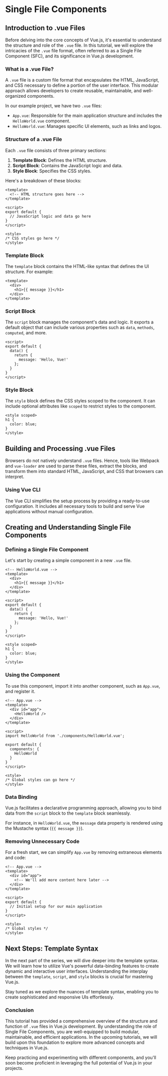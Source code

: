 # Single File Components

## Introduction to .vue Files

Before delving into the core concepts of Vue.js, it's essential to understand the structure and role of the `.vue` file. In this tutorial, we will explore the intricacies of the `.vue` file format, often referred to as a Single File Component (SFC), and its significance in Vue.js development.

### What is a .vue File?

A `.vue` file is a custom file format that encapsulates the HTML, JavaScript, and CSS necessary to define a portion of the user interface. This modular approach allows developers to create reusable, maintainable, and well-organized components.

In our example project, we have two `.vue` files:

- `App.vue`: Responsible for the main application structure and includes the `HelloWorld.vue` component.
- `HelloWorld.vue`: Manages specific UI elements, such as links and logos.

### Structure of a .vue File

Each `.vue` file consists of three primary sections:

1. **Template Block**: Defines the HTML structure.
2. **Script Block**: Contains the JavaScript logic and data.
3. **Style Block**: Specifies the CSS styles.

Here's a breakdown of these blocks:

```vue
<template>
  <!-- HTML structure goes here -->
</template>

<script>
export default {
  // JavaScript logic and data go here
}
</script>

<style>
/* CSS styles go here */
</style>
```

### Template Block

The `template` block contains the HTML-like syntax that defines the UI structure. For example:

```vue
<template>
  <div>
    <h1>{{ message }}</h1>
  </div>
</template>
```

### Script Block

The `script` block manages the component's data and logic. It exports a default object that can include various properties such as `data`, `methods`, `computed`, and more.

```vue
<script>
export default {
  data() {
    return {
      message: 'Hello, Vue!'
    };
  }
}
</script>
```

### Style Block

The `style` block defines the CSS styles scoped to the component. It can include optional attributes like `scoped` to restrict styles to the component.

```vue
<style scoped>
h1 {
  color: blue;
}
</style>
```

## Building and Processing .vue Files

Browsers do not natively understand `.vue` files. Hence, tools like Webpack and `vue-loader` are used to parse these files, extract the blocks, and transform them into standard HTML, JavaScript, and CSS that browsers can interpret.

### Using Vue CLI

The Vue CLI simplifies the setup process by providing a ready-to-use configuration. It includes all necessary tools to build and serve Vue applications without manual configuration.

## Creating and Understanding Single File Components

### Defining a Single File Component

Let's start by creating a simple component in a new `.vue` file.

```vue
<!-- HelloWorld.vue -->
<template>
  <div>
    <h1>{{ message }}</h1>
  </div>
</template>

<script>
export default {
  data() {
    return {
      message: 'Hello, Vue!'
    };
  }
}
</script>

<style scoped>
h1 {
  color: blue;
}
</style>
```

### Using the Component

To use this component, import it into another component, such as `App.vue`, and register it.

```vue
<!-- App.vue -->
<template>
  <div id="app">
    <HelloWorld />
  </div>
</template>

<script>
import HelloWorld from './components/HelloWorld.vue';

export default {
  components: {
    HelloWorld
  }
}
</script>

<style>
/* Global styles can go here */
</style>
```

### Data Binding

Vue.js facilitates a declarative programming approach, allowing you to bind data from the `script` block to the `template` block seamlessly.

For instance, in `HelloWorld.vue`, the `message` data property is rendered using the Mustache syntax (`{{ message }}`).

### Removing Unnecessary Code

For a fresh start, we can simplify `App.vue` by removing extraneous elements and code:

```vue
<!-- App.vue -->
<template>
  <div id="app">
    <!-- We'll add more content here later -->
  </div>
</template>

<script>
export default {
  // Initial setup for our main application
}
</script>

<style>
/* Global styles */
</style>
```

## Next Steps: Template Syntax

In the next part of the series, we will dive deeper into the template syntax. We will learn how to utilize Vue's powerful data-binding features to create dynamic and interactive user interfaces. Understanding the interplay between the `template`, `script`, and `style` blocks is crucial for mastering Vue.js.

Stay tuned as we explore the nuances of template syntax, enabling you to create sophisticated and responsive UIs effortlessly.

### Conclusion

This tutorial has provided a comprehensive overview of the structure and function of `.vue` files in Vue.js development. By understanding the role of Single File Components, you are well-equipped to build modular, maintainable, and efficient applications. In the upcoming tutorials, we will build upon this foundation to explore more advanced concepts and techniques in Vue.js.

Keep practicing and experimenting with different components, and you'll soon become proficient in leveraging the full potential of Vue.js in your projects.
